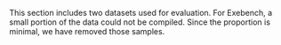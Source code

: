 This section includes two datasets used for evaluation. For Exebench, a small portion of the data could not be compiled. Since the proportion is minimal, we have removed those samples.
